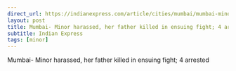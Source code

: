```yaml
---
direct_url: https://indianexpress.com/article/cities/mumbai/mumbai-minor-harassed-her-father-killed-in-ensuing-fight-4-arrested-8335700/
layout: post
title: Mumbai- Minor harassed, her father killed in ensuing fight; 4 arrested
subtitle: Indian Express
tags: [minor]
---
```


Mumbai- Minor harassed, her father killed in ensuing fight; 4 arrested